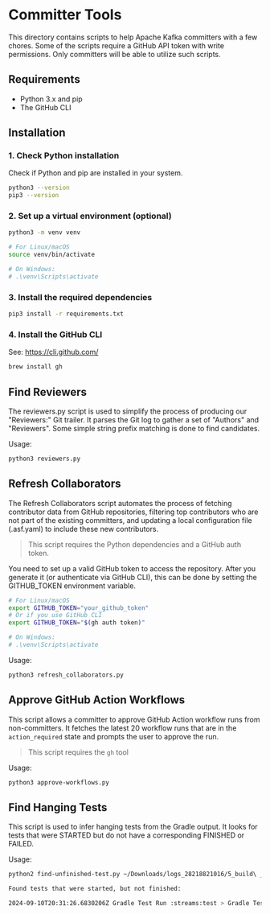 # Committer Tools

This directory contains scripts to help Apache Kafka committers with a few chores.
Some of the scripts require a GitHub API token with write permissions. Only
committers will be able to utilize such scripts.

## Requirements

- Python 3.x and pip
- The GitHub CLI

## Installation

### 1. Check Python installation

Check if Python and pip are installed in your system.

```bash
python3 --version
pip3 --version
```

### 2. Set up a virtual environment (optional)

```bash
python3 -m venv venv

# For Linux/macOS
source venv/bin/activate

# On Windows:
# .\venv\Scripts\activate
```

### 3. Install the required dependencies

```bash
pip3 install -r requirements.txt
```

### 4. Install the GitHub CLI

See: https://cli.github.com/

```bash
brew install gh
```

## Find Reviewers

The reviewers.py script is used to simplify the process of producing our "Reviewers:"
Git trailer. It parses the Git log to gather a set of "Authors" and "Reviewers". 
Some simple string prefix matching is done to find candidates.

Usage:

```bash
python3 reviewers.py
```

## Refresh Collaborators

The Refresh Collaborators script automates the process of fetching contributor
data from GitHub repositories, filtering top contributors who are not part of
the existing committers, and updating a local configuration file (.asf.yaml) to
include these new contributors.

> This script requires the Python dependencies and a GitHub auth token.

You need to set up a valid GitHub token to access the repository. After you
generate it (or authenticate via GitHub CLI), this can be done by setting the
GITHUB_TOKEN environment variable.

```bash
# For Linux/macOS
export GITHUB_TOKEN="your_github_token"
# Or if you use GitHub CLI
export GITHUB_TOKEN="$(gh auth token)"

# On Windows:
# .\venv\Scripts\activate
```

Usage:

```bash
python3 refresh_collaborators.py
```

## Approve GitHub Action Workflows

This script allows a committer to approve GitHub Action workflow runs from 
non-committers. It fetches the latest 20 workflow runs that are in the 
`action_required` state and prompts the user to approve the run.

> This script requires the `gh` tool

Usage:

```bash
python3 approve-workflows.py
```

## Find Hanging Tests

This script is used to infer hanging tests from the Gradle output. It looks for
tests that were STARTED but do not have a corresponding FINISHED or FAILED.

Usage:

```bash
python2 find-unfinished-test.py ~/Downloads/logs_28218821016/5_build\ _\ JUnit\ tests\ Java\ 11.txt

Found tests that were started, but not finished:

2024-09-10T20:31:26.6830206Z Gradle Test Run :streams:test > Gradle Test Executor 47 > StreamThreadTest > shouldReturnErrorIfProducerInstanceIdNotInitialized(boolean, boolean) > "shouldReturnErrorIfProducerInstanceIdNotInitialized(boolean, boolean).stateUpdaterEnabled=true, processingThreadsEnabled=true" STARTED
```
